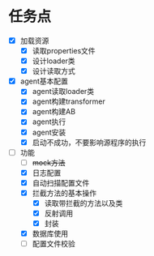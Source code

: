 # 任务点
- [x] 加载资源
  - [x] 读取properties文件
  - [x] 设计loader类
  - [x] 设计读取方式
- [x] agent基本配置
  - [x] agent读取loader类
  - [x] agent构建transformer
  - [x] agent构建AB
  - [x] agent执行
  - [x] agent安装
  - [x] 启动不成功，不要影响源程序的执行
- [ ] 功能
  - [ ] ~~mock方法~~
  - [x] 日志配置
  - [x] 自动扫描配置文件
  - [x] 拦截方法的基本操作
    - [x] 读取带拦截的方法以及类
    - [x] 反射调用
    - [x] 封装
  - [x] 数据库使用
  - [ ] 配置文件校验